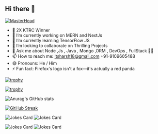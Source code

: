 ## Hi there 👋

  [![MasterHead](https://i.ibb.co/93JX3gy/banner.png)](https://github.com/itsharsh18)
- 🥇 2X KTRC Winner 
- 🔭 I’m currently working on MERN and NextJs 
- 🌱 I’m currently learning TensorFlow JS
- 👯 I’m looking to collaborate on Thrilling Projects 
- 💬 Ask me about Node ,Js , Java , Mongo ,ORM , DevOps , FullStack 🤜🤛
- 📫 How to reach me: itsharsh18@gmail.com 
                        +91-9109605488
- 😄 Pronouns: He / Him
- ⚡ Fun fact: Firefox's logo isn't a fox—it's actually a red panda

[![trophy](https://github-profile-trophy.vercel.app/?username=itsharsh18)](https://github.com/ryo-ma/github-profile-trophy)

[![trophy](https://github-profile-trophy.vercel.app/?username=itsharsh18&theme=onedark)](https://github.com/ryo-ma/github-profile-trophy)

![Anurag's GitHub stats](https://github-readme-stats.vercel.app/api?username=itsharsh18&show_icons=true&theme=radical)

[![GitHub Streak](https://github-readme-streak-stats.herokuapp.com/?user=itsharsh18)](https://git.io/streak-stats)

![Jokes Card](https://readme-jokes.vercel.app/api)
![Jokes Card](https://readme-jokes.vercel.app/api)

![Jokes Card](https://readme-jokes.vercel.app/api)
![Jokes Card](https://readme-jokes.vercel.app/api)

<!-- Markdown --rhis >


